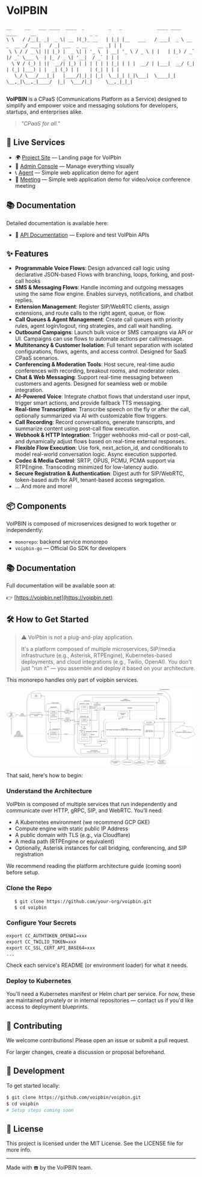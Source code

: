 # VoIPBIN
```
__     __   ___ ____  ____  _         _   _             ____ ____             ____     __                    _ _ 
\ \   / /__|_ _|  _ \| __ )(_)_ __   | |_| |__   ___   / ___|  _ \ __ _  __ _/ ___|   / _| ___  _ __    __ _| | | 
 \ \ / / _ \| || |_) |  _ \| | '_ \  | __| '_ \ / _ \ | |   | |_) / _` |/ _` \___ \  | |_ / _ \| '__|  / _` | | |
  \ V / (_) | ||  __/| |_) | | | | | | |_| | | |  __/ | |___|  __/ (_| | (_| |___) | |  _| (_) | |    | (_| | | |
   \_/ \___/___|_|   |____/|_|_| |_|  \__|_| |_|\___|  \____|_|   \__,_|\__,_|____/  |_|  \___/|_|     \__,_|_|_|
                                                     
```
**VoIPBIN** is a CPaaS (Communications Platform as a Service) designed to simplify and empower voice and messaging solutions for developers, startups, and enterprises alike.

> *"CPaaS for all."*

## 🧩 Live Services
- 🌍 [Project Site](http://voipbin.net/) — Landing page for VoIPbin
- 🔧 [Admin Console](https://admin.voipbin.net/) — Manage everything visually
- 📞 [Agent](https://talk.voipbin.net/) — Simple web application demo for agent 
- 🎥 [Meeting](https://meet.voipbin.net/) — Simple web application demo for video/voice conference meeting 

## 📚 Documentation
Detailed documentation is available here:
- 📘 [API Documentation](https://api.voipbin.net/docs/) — Explore and test VoIPbin APIs

## ✨ Features
- **Programmable Voice Flows**: Design advanced call logic using declarative JSON-based Flows with branching, loops, forking, and post-call hooks
- **SMS & Messaging Flows**: Handle incoming and outgoing messages using the same flow engine. Enables surveys, notifications, and chatbot replies.
- **Extension Management**: Register SIP/WebRTC clients, assign extensions, and route calls to the right agent, queue, or flow.
- **Call Queues & Agent Management**: Create call queues with priority rules, agent login/logout, ring strategies, and call wait handling.
- **Outbound Campaigns**: Launch bulk voice or SMS campaigns via API or UI. Campaigns can use flows to automate actions per call/message.
- **Multitenancy & Customer Isolation**: Full tenant separation with isolated configurations, flows, agents, and access control. Designed for SaaS CPaaS scenarios.
- **Conferencing & Moderation Tools**: Host secure, real-time audio conferences with recording, breakout rooms, and moderator roles.
- **Chat & Web Messaging**: Support real-time messaging between customers and agents. Designed for seamless web or mobile integration.
- **AI-Powered Voice**: Integrate chatbot flows that understand user input, trigger smart actions, and provide fallback TTS messaging.
- **Real-time Transcription**: Transcribe speech on the fly or after the call, optionally summarized via AI with customizable flow triggers.
- **Call Recording**: Record conversations, generate transcripts, and summarize content using post-call flow execution.
- **Webhook & HTTP Integration**: Trigger webhooks mid-call or post-call, and dynamically adjust flows based on real-time external responses.
- **Flexible Flow Execution**: Use fork, next_action_id, and conditionals to model real-world conversation logic. Async execution supported.
- **Codec & Media Control**: SRTP, OPUS, PCMU, PCMA support via RTPEngine. Transcoding minimized for low-latency audio.
- **Secure Registration & Authentication**: Digest auth for SIP/WebRTC, token-based auth for API, tenant-based access segregation.
- ... And more and more!

## 📦 Components

VoIPBIN is composed of microservices designed to work together or independently:

- `monorepo`: backend service monorepo
- `voipbin-go` — Official Go SDK for developers

## 📚 Documentation

Full documentation will be available soon at:

👉 [https://voipbin.net](https://voipbin.net)


## 🛠️ How to Get Started

> ⚠️ VoIPbin is not a plug-and-play application.
> 
> It's a platform composed of multiple microservices, SIP/media infrastructure (e.g., Asterisk, RTPEngine), Kubernetes-based deployments, and cloud integrations (e.g., Twilio, OpenAI). You don't just "run it" — you assemble and deploy it based on your architecture.

This monorepo handles only part of voipbin services.

![VoIPBin Architecture](architecture_overview_all.png)

That said, here's how to begin:

### Understand the Architecture

VoIPbin is composed of multiple services that run independently and communicate over HTTP, gRPC, SIP, and WebRTC. You’ll need:

* A Kubernetes environment (we recommend GCP GKE)
* Compute engine with static public IP Address
* A public domain with TLS (e.g., via Cloudflare)
* A media path (RTPEngine or equivalent)
* Optionally, Asterisk instances for call bridging, conferencing, and SIP registration

We recommend reading the platform architecture guide (coming soon) before setup.

### Clone the Repo

```
   $ git clone https://github.com/your-org/voipbin.git
   $ cd voipbin
```

### Configure Your Secrets

```
export CC_AUTHTOKEN_OPENAI=xxx
export CC_TWILIO_TOKEN=xxx
export CC_SSL_CERT_API_BASE64=xxx
...
```
Check each service's README (or environment loader) for what it needs.

### Deploy to Kubernetes
You'll need a Kubernetes manifest or Helm chart per service. For now, these are maintained privately or in internal repositories — contact us if you'd like access to deployment blueprints.

## 🤝 Contributing

We welcome contributions! Please open an issue or submit a pull request.

For larger changes, create a discussion or proposal beforehand.

## 🧪 Development

To get started locally:

```bash
$ git clone https://github.com/voipbin/voipbin.git
$ cd voipbin
# Setup steps coming soon
```

## 📜 License
This project is licensed under the MIT License. See the LICENSE file for more info.

------
Made with ☎️ by the VoIPBIN team.
